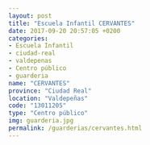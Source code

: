 ```yaml
---
layout: post
title: "Escuela Infantil CERVANTES"
date: 2017-09-20 20:57:05 +0200
categories:
- Escuela Infantil
- ciudad-real
- valdepenas
- Centro público
- guarderia
name: "CERVANTES"
province: "Ciudad Real"
location: "Valdepeñas"
code: "13011205"
type: "Centro público"
img: guarderia.jpg
permalink: /guarderias/cervantes.html
---
```

